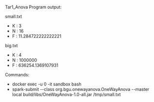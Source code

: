 Tar1_Anova 
Program output:

small.txt
- K : 3
- N : 16
- F : 11.284722222222221





big.txt
- K : 4
- N : 1000000
- F : 636254.1369107931




Commands:
- docker exec -u 0 -it sandbox bash
- spark-submit --class org.bgu.onewayanova.OneWayAnova --master local  build/libs/OneWayAnova-1.0-all.jar /tmp/small.txt
